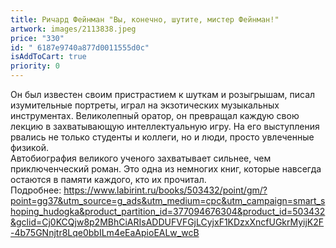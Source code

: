 ```yaml
---
title: Ричард Фейнман "Вы, конечно, шутите, мистер Фейнман!"
artwork: images/2113838.jpeg
price: "330"
id: " 6187e9740a877d0011555d0c"
isAddToCart: true
priority: 0
---
```

Он был известен своим пристрастием к шуткам и розыгрышам, писал изумительные портреты, играл на экзотических музыкальных инструментах. Великолепный оратор, он превращал каждую свою лекцию в захватывающую интеллектуальную игру. На его выступления рвались не только студенты и коллеги, но и люди, просто увлеченные физикой.\
Автобиография великого ученого захватывает сильнее, чем приключенческий роман. Это одна из немногих книг, которые навсегда остаются в памяти каждого, кто их прочитал.\
Подробнее: <https://www.labirint.ru/books/503432/point/gm/?point=gg37&utm_source=g_ads&utm_medium=cpc&utm_campaign=smart_shoping_hudogka&product_partition_id=377094676304&product_id=503432&gclid=Cj0KCQjw8p2MBhCiARIsADDUFVFGjLCyjxF1KDzxXncfUGkrMyijK2F-4b75GNnjtr8Lqe0bbILm4eEaApioEALw_wcB>